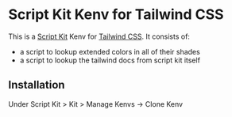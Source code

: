 # Script Kit Kenv for Tailwind CSS

This is a [Script Kit](https://scriptkit.app) Kenv for [Tailwind CSS](https://tailwindcss.com).
It consists of:
- a script to lookup extended colors in all of their shades
- a script to lookup the tailwind docs from script kit itself

## Installation
Under Script Kit > Kit > Manage Kenvs -> Clone Kenv

